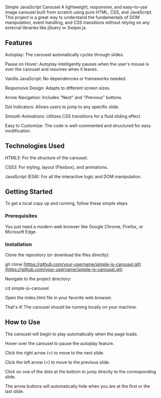 Simple JavaScript Carousel
A lightweight, responsive, and easy-to-use image carousel built from scratch using pure HTML, CSS, and JavaScript. This project is a great way to understand the fundamentals of DOM manipulation, event handling, and CSS transitions without relying on any external libraries like jQuery or Swiper.js.

## Features
Autoplay: The carousel automatically cycles through slides.

Pause on Hover: Autoplay intelligently pauses when the user's mouse is over the carousel and resumes when it leaves.

Vanilla JavaScript: No dependencies or frameworks needed.

Responsive Design: Adapts to different screen sizes.

Arrow Navigation: Includes "Next" and "Previous" buttons.

Dot Indicators: Allows users to jump to any specific slide.

Smooth Animations: Utilizes CSS transitions for a fluid sliding effect.

Easy to Customize: The code is well-commented and structured for easy modification.

## Technologies Used
HTML5: For the structure of the carousel.

CSS3: For styling, layout (Flexbox), and animations.

JavaScript (ES6): For all the interactive logic and DOM manipulation.

## Getting Started
To get a local copy up and running, follow these simple steps.

### Prerequisites
You just need a modern web browser like Google Chrome, Firefox, or Microsoft Edge.

### Installation
Clone the repository (or download the files directly):

git clone [https://github.com/your-username/simple-js-carousel.git](https://github.com/your-username/simple-js-carousel.git)

Navigate to the project directory:

cd simple-js-carousel

Open the index.html file in your favorite web browser.

That's it! The carousel should be running locally on your machine.

## How to Use
The carousel will begin to play automatically when the page loads.

Hover over the carousel to pause the autoplay feature.

Click the right arrow (>) to move to the next slide.

Click the left arrow (<) to move to the previous slide.

Click on one of the dots at the bottom to jump directly to the corresponding slide.

The arrow buttons will automatically hide when you are at the first or the last slide.
